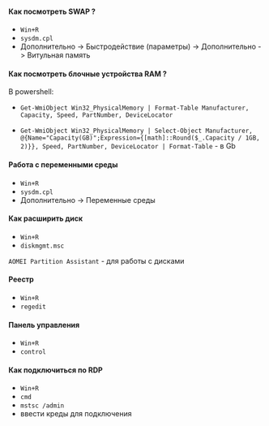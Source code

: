 
#### Как посмотреть SWAP ? 

- `Win+R`
- `sysdm.cpl`
- Дополнительно -> Быстродействие (параметры) -> Дополнительно -> Витульная память 


#### Как посмотреть блочные устройства RAM ? 

В powershell: 

- `Get-WmiObject Win32_PhysicalMemory | Format-Table Manufacturer, Capacity, Speed, PartNumber, DeviceLocator`   

- `Get-WmiObject Win32_PhysicalMemory | Select-Object Manufacturer, @{Name="Capacity(GB)";Expression={[math]::Round($_.Capacity / 1GB, 2)}}, Speed, PartNumber, DeviceLocator | Format-Table` - в Gb

#### Работа с переменными среды

- `Win+R`
- `sysdm.cpl`
- Дополнительно -> Переменные среды     

#### Как расширить диск

- `Win+R`
- `diskmgmt.msc`

`AOMEI Partition Assistant` - для работы с дисками

#### Реестр 

- `Win+R`
- `regedit` 

#### Панель управления

- `Win+R`
- `control`

#### Как подключиться по RDP

- `Win+R`
- `cmd`
- `mstsc /admin`
- ввести креды для подключения
